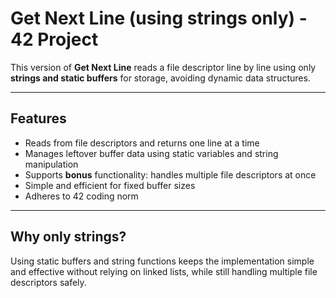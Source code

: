 # Get Next Line (using strings only) - 42 Project

This version of **Get Next Line** reads a file descriptor line by line using only **strings and static buffers** for storage, avoiding dynamic data structures.

---

## Features

- Reads from file descriptors and returns one line at a time  
- Manages leftover buffer data using static variables and string manipulation  
- Supports **bonus** functionality: handles multiple file descriptors at once  
- Simple and efficient for fixed buffer sizes  
- Adheres to 42 coding norm  

---

## Why only strings?

Using static buffers and string functions keeps the implementation simple and effective without relying on linked lists, while still handling multiple file descriptors safely.

